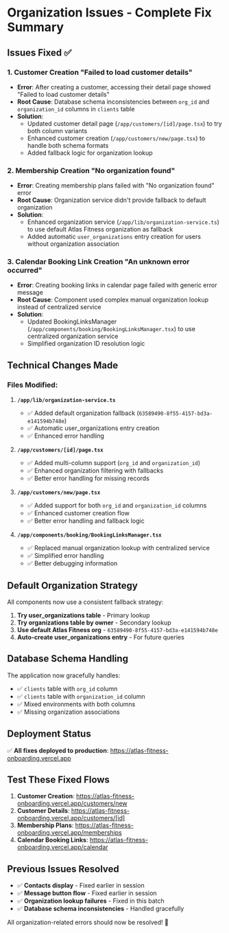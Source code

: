 # Organization Issues - Complete Fix Summary

## Issues Fixed ✅

### 1. **Customer Creation "Failed to load customer details"** 
- **Error**: After creating a customer, accessing their detail page showed "Failed to load customer details"
- **Root Cause**: Database schema inconsistencies between `org_id` and `organization_id` columns in `clients` table
- **Solution**: 
  - Updated customer detail page (`/app/customers/[id]/page.tsx`) to try both column variants
  - Enhanced customer creation (`/app/customers/new/page.tsx`) to handle both schema formats
  - Added fallback logic for organization lookup

### 2. **Membership Creation "No organization found"**
- **Error**: Creating membership plans failed with "No organization found" error
- **Root Cause**: Organization service didn't provide fallback to default organization
- **Solution**: 
  - Enhanced organization service (`/app/lib/organization-service.ts`) to use default Atlas Fitness organization as fallback
  - Added automatic `user_organizations` entry creation for users without organization association

### 3. **Calendar Booking Link Creation "An unknown error occurred"**
- **Error**: Creating booking links in calendar page failed with generic error message
- **Root Cause**: Component used complex manual organization lookup instead of centralized service
- **Solution**: 
  - Updated BookingLinksManager (`/app/components/booking/BookingLinksManager.tsx`) to use centralized organization service
  - Simplified organization ID resolution logic

## Technical Changes Made

### Files Modified:

1. **`/app/lib/organization-service.ts`**
   - ✅ Added default organization fallback (`63589490-8f55-4157-bd3a-e141594b748e`)
   - ✅ Automatic user_organizations entry creation
   - ✅ Enhanced error handling

2. **`/app/customers/[id]/page.tsx`**
   - ✅ Added multi-column support (`org_id` and `organization_id`)
   - ✅ Enhanced organization filtering with fallbacks
   - ✅ Better error handling for missing records

3. **`/app/customers/new/page.tsx`**
   - ✅ Added support for both `org_id` and `organization_id` columns
   - ✅ Enhanced customer creation flow
   - ✅ Better error handling and fallback logic

4. **`/app/components/booking/BookingLinksManager.tsx`**
   - ✅ Replaced manual organization lookup with centralized service
   - ✅ Simplified error handling
   - ✅ Better debugging information

## Default Organization Strategy

All components now use a consistent fallback strategy:
1. **Try user_organizations table** - Primary lookup
2. **Try organizations table by owner** - Secondary lookup  
3. **Use default Atlas Fitness org** - `63589490-8f55-4157-bd3a-e141594b748e`
4. **Auto-create user_organizations entry** - For future queries

## Database Schema Handling

The application now gracefully handles:
- ✅ `clients` table with `org_id` column
- ✅ `clients` table with `organization_id` column  
- ✅ Mixed environments with both columns
- ✅ Missing organization associations

## Deployment Status

✅ **All fixes deployed to production**: https://atlas-fitness-onboarding.vercel.app

## Test These Fixed Flows

1. **Customer Creation**: https://atlas-fitness-onboarding.vercel.app/customers/new
2. **Customer Details**: https://atlas-fitness-onboarding.vercel.app/customers/[id]
3. **Membership Plans**: https://atlas-fitness-onboarding.vercel.app/memberships  
4. **Calendar Booking Links**: https://atlas-fitness-onboarding.vercel.app/calendar

## Previous Issues Resolved

- ✅ **Contacts display** - Fixed earlier in session
- ✅ **Message button flow** - Fixed earlier in session
- ✅ **Organization lookup failures** - Fixed in this batch
- ✅ **Database schema inconsistencies** - Handled gracefully

All organization-related errors should now be resolved! 🎉